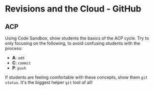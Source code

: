 # Revisions and the Cloud - GitHub

## ACP
Using Code Sandbox, show students the basics of the ACP cycle.  Try to only focusing on the following, to avoid confusing students with the process:

- **A**: `add`
- **C**: `commit`
- **P**: `push`

If students are feeling comfortable with these concepts, show them `git status`.  It's the biggest helper `git` tool of all!